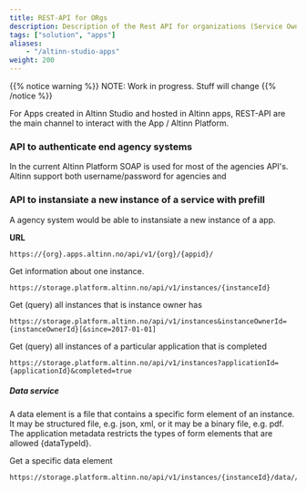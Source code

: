 ```yaml
---
title: REST-API for ORgs
description: Description of the Rest API for organizations (Service Owners)
tags: ["solution", "apps"]
aliases:
    - "/altinn-studio-apps"
weight: 200
---
```


{{% notice warning %}}
NOTE: Work in progress. Stuff will change
{{% /notice %}}


For Apps created in Altinn Studio and hosted in Altinn apps, REST-API are the main channel to interact with the App / Altinn Platform.

### API to authenticate end agency systems
In the current Altinn Platform SOAP is used for most of the agencies API's. Altinn support both username/password for agencies
and 

### API to instansiate a new instance of a service with prefill
A agency system would be able to instansiate a new instance of a app. 


**URL**

```http
https://{org}.apps.altinn.no/api/v1/{org}/{appid}/
```

Get information about one instance.

```http
https://storage.platform.altinn.no/api/v1/instances/{instanceId}
```

Get (query) all instances that is instance owner has

```http
https://storage.platform.altinn.no/api/v1/instances&instanceOwnerId={instanceOwnerId}[&since=2017-01-01]
```

Get (query) all instances of a particular application that is completed

```http
https://storage.platform.altinn.no/api/v1/instances?applicationId={applicationId}&completed=true
```

##### Data service

A data element is a file that contains a specific form element of an instance.
It may be structured file, e.g. json, xml, or it may be a binary file, e.g. pdf.
The application metadata restricts the types of form elements that are allowed {dataTypeId}.

Get a specific data element

```http
https://storage.platform.altinn.no/api/v1/instances/{instanceId}/data//{dataId}
```


























